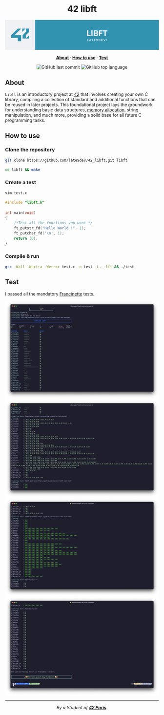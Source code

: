 
<h1 align="center">42 libft</h1>

<picture>
  <source media="(prefers-color-scheme: dark)" srcset="./ressources/github-readme-banner-libft-light.png">
  <source media="(prefers-color-scheme: light)" srcset="./ressources/github-readme-banner-libft-dark.png">
  <img alt="Shows an illustrated sun in light mode and a moon with stars in dark mode." src="./ressources/github-readme-banner-libft-color.png">
</picture>

<p align="center">
	<b>
		<a href="#about">About</a>
		<span> · </span>
		<a href="#how-to-use">How to use</a>
		<span> · </span>
		<a href="#test">Test</a>
	</b>
</p>

<p align="center">
	<img alt="GitHub last commit" src="https://img.shields.io/github/last-commit/late9dev/42_libft">
	<img alt="GitHub top language" src="https://img.shields.io/github/languages/top/late9dev/42_libft">
</p>

## About

`Libft` is an introductory project at [42](https://42.fr) that involves creating your own C library, compiling a collection of standard and additional functions that can be reused in later projects. This foundational project lays the groundwork for understanding basic data structures, [memory allocation](https://youtu.be/MIL2BK02X8A?si=DAC4B3Nw32vwGhIu), string manipulation, and much more, providing a solid base for all future C programming tasks.

## How to use

### Clone the repository

```bash
git clone https://github.com/late9dev/42_libft.git libft
```

```bash
cd libft && make
```

### Create a test

```bash
vim test.c
```

```c
#include "libft.h"

int	main(void)
{
	/*Test all the functions you want */
	ft_putstr_fd("Hello World !", 1);
	ft_putchar_fd('\n', 1);
	return (0);
}
```

### Compile & run

```bash
gcc -Wall -Wextra -Werror test.c -o test -L. -lft && ./test
```

## Test

I passed all the mandatory [Francinette](https://github.com/xicodomingues/francinette) tests.

<img src="./ressources/libft_francinette_tests.png" alt="Francinette printf tests passed">

<img src="./ressources/libft_francinette_tests_2.png" alt="Francinette printf tests passed">

<img src="./ressources/libft_francinette_tests_3.png" alt="Francinette printf tests passed">

<img src="./ressources/libft_francinette_tests_4.png" alt="Francinette printf tests passed">

---

<div align="center">
	<i>By a Student of <a href="https://42.fr"><b>42 Paris</b></a>.</i>
</div>
